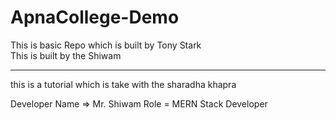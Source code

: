 # ApnaCollege-Demo
This is basic Repo which is built by Tony Stark
<br/>
This is built by the Shiwam
<hr/>
this is a tutorial which is take with the sharadha khapra

Developer Name => Mr. Shiwam
Role = MERN Stack Developer